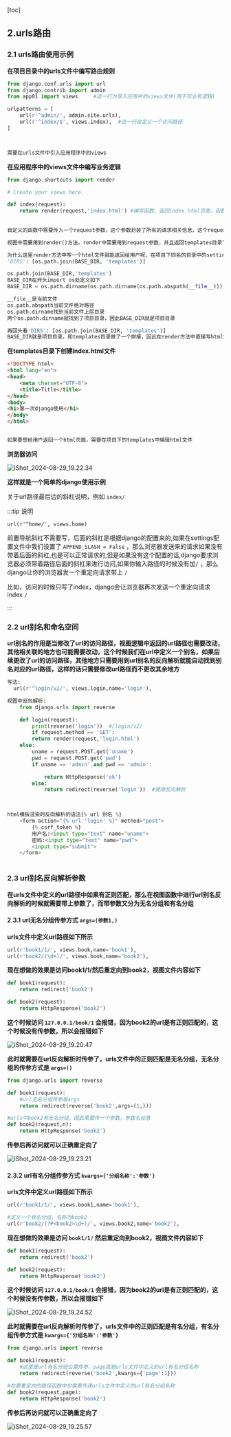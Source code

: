 [toc]

## 2.urls路由

### 2.1 urls路由使用示例

**在项目目录中的urls文件中编写路由规则**

```python
from django.conf.urls import url
from django.contrib import admin
from app01 import views		#这一行为导入应用中的views文件(用于写业务逻辑)

urlpatterns = [
    url(r'^admin/', admin.site.urls),
    url(r'^index/$', views.index),	#这一行自定义一个访问路径
]



需要在urls文件中引入应用程序中的views

```

**在应用程序中的views文件中编写业务逻辑**

```python
from django.shortcuts import render

# Create your views here.

def index(request):
    return render(request,'index.html')	#编写函数，返回index.html页面，函数中的request参数为默认写法，名称随意，render方法用于返回给view视图index.html文件，再由view视图返回给用户
  
  
自定义的函数中需要传入一个request参数，这个参数封装了所有的请求相关信息，这个request是一个对象  

视图中需要用到render()方法，render中需要用到request参数，并且返回templates目录下的html文件

为什么这里render方法中写一个html文件就能返回给用户呢，在项目下同名的目录中的settings配置文件中TEMPLATES一项(关于模版html文件的配置)
'DIRS': [os.path.join(BASE_DIR, 'templates')]

os.path.join(BASE_DIR,'templates')
BASE_DIR在开头import os处定义如下
BASE_DIR = os.path.dirname(os.path.dirname(os.path.abspath(__file__)))

__file__是当前文件
os.path.abspath当前文件绝对路径
os.path.dirname找到当前文件上层目录
两个os.path.dirname就找到了项目目录，因此BASE_DIR就是项目目录

再回头看'DIRS': [os.path.join(BASE_DIR, 'templates')]
BASE_DIR就是项目目录，和templates目录做了一个拼接，因此在render方法中直接写html文件就能找到 项目/templates/html文件  
```

**在templates目录下创建index.html文件**

```html
<!DOCTYPE html>
<html lang="en">
<head>
    <meta charset="UTF-8">
    <title>Title</title>
</head>
<body>
<h1>第一次django使用</h1>
</body>
</html>


如果要想给用户返回一个html页面，需要在项目下的templates中编辑html文件
```

**浏览器访问**

![iShot_2024-08-29_19.22.34](https://gitea.pptfz.cn/pptfz/picgo-images/raw/branch/master/img/iShot_2024-08-29_19.22.34.png)



**这样就是一个简单的django使用示例**





关于url路径最后边的斜杠说明，例如 `index/`

:::tip 说明

`url(r'^home/', views.home)`

前置导航斜杠不需要写，后面的斜杠是根据django的配置来的,如果在settings配置文件中我们设置了 `APPEND_SLASH = False` ，那么浏览器发送来的请求如果没有带着后面的斜杠,也是可以正常请求的,但是如果没有这个配置的话,django要求浏览器必须带着路径后面的斜杠来进行访问,如果你输入路径的时候没有加`/` ，那么django让你的浏览器发一个重定向请求带上 `/`

比如，访问的时候只写了index，django会让浏览器再次发送一个重定向请求index `/`

:::



### 2.2 url别名和命名空间

**url别名的作用是当修改了url的访问路径，视图逻辑中返回的url路径也需要改动，其他相关联的地方也可能需要改动，这个时候我们在url中定义一个别名，如果后续更改了url的访问路径，其他地方只需要用到url别名的反向解析就能自动找到别名对应的url路径，这样的话只需要修改url路径而不更改其余地方**

```python
写法:
  url(r'^login/v2/', views.login,name='login'),

视图中反向解析:
	from django.urls import reverse

    def login(request):
        print(reverse('login'))  #/login/v2/
	    if request.method == 'GET':
        return render(request,'login.html')
    else:
        uname = request.POST.get('uname')
        pwd = request.POST.get('pwd')
        if uname == 'admin' and pwd == 'admin':

            return HttpResponse('ok')
        else:
            return redirect(reverse('login'))  #使用反向解析
 


html模板渲染时反向解析的语法{% url 别名 %}
	<form action="{% url 'login' %}" method="post">
        {% csrf_token %}
        用户名:<input type="text" name="uname">
        密码:<input type="text" name="pwd">
        <input type="submit">
    </form>
        
```



### 2.3 url别名反向解析参数

**在urls文件中定义的url路径中如果有正则匹配，那么在视图函数中进行url别名反向解析的时候就需要带上参数了，而带参数又分为无名分组和有名分组**

#### 2.3.1 url无名分组传参方式	`args=(参数1,)`

**urls文件中定义url路径如下所示**

```python
url(r'book1/1/', views.book,name='book1'),
url(r'book2/(\d+)/', views.book,name='book2'),
```

**现在想做的效果是访问book1/1/然后重定向到book2，视图文件内容如下**

```python
def book1(request):
    return redirect('book2')

def book2(request):
    return HttpResponse('book2')
```

**这个时候访问 `127.0.0.1/book/1` 会报错，因为book2的url是有正则匹配的，这个时候没有传参数，所以会报错如下**



![iShot_2024-08-29_19.20.47](https://gitea.pptfz.cn/pptfz/picgo-images/raw/branch/master/img/iShot_2024-08-29_19.20.47.png)



**此时就需要在url反向解析时传参了，urls文件中的正则匹配是无名分组，无名分组的传参方式是 ``args=()``**

```python
from django.urls import reverse

def book1(request):
    #url无名分组传参是args
    return redirect(reverse('book2',args=(1,)))

#urls中book2有无名分组，因此需要传一个参数，参数名任意
def book2(request,n):
    return HttpResponse('book2')
```

**传参后再访问就可以正确重定向了**

![iShot_2024-08-29_19.23.21](https://gitea.pptfz.cn/pptfz/picgo-images/raw/branch/master/img/iShot_2024-08-29_19.23.21.png)





#### 2.3.2 url有名分组传参方式	`kwargs={'分组名称':'参数'}`

**urls文件中定义url路径如下所示**

```python
url(r'book1/1/', views.book1,name='book1'),

#定义一个有名分组，名称为book2
url(r'book2/(?P<book2>\d+)/', views.book2,name='book2'),
```

**现在想做的效果是访问 `book1/1/` 然后重定向到book2，视图文件内容如下**

```python
def book1(request):
    return redirect('book2')

def book2(request):
    return HttpResponse('book2')
```

**这个时候访问 `127.0.0.1/book/1` 会报错，因为book2的url是有正则匹配的，这个时候没有传参数，所以会报错如下**

![iShot_2024-08-29_19.24.52](https://gitea.pptfz.cn/pptfz/picgo-images/raw/branch/master/img/iShot_2024-08-29_19.24.52.png)



**此时就需要在url反向解析时传参了，urls文件中的正则匹配是有名分组，有名分组传参方式是 ``kwargs={'分组名称':'参数'}``**

```python
from django.urls import reverse

def book1(request):
    #这里是url有名分组位置传参，page就是urls文件中定义的url有名分组名称
    return redirect(reverse('book2',kwargs={'page':1}))

#在要重定向的路径函数中也需要传递urls文件中定义的url有名分组名称  
def book2(request,page):
    return HttpResponse('book2')
```

**传参后再访问就可以正确重定向了**

![iShot_2024-08-29_19.25.57](https://gitea.pptfz.cn/pptfz/picgo-images/raw/branch/master/img/iShot_2024-08-29_19.25.57.png)
